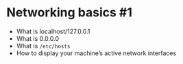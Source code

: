 # Networking basics #1

- What is localhost/127.0.0.1
- What is 0.0.0.0
- What is `/etc/hosts`
- How to display your machine’s active network interfaces
